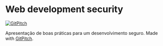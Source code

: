 # Web development security

[![GitPitch](https://gitpitch.com/assets/badge.svg)](https://gitpitch.com/rafaelmonteiro/web-development-security)

Apresentação de boas práticas para um desenvolvimento seguro. Made with [GitPitch](https://gitpitch.com).
